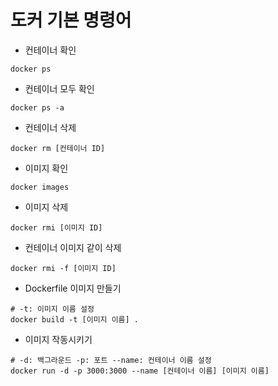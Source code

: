 # 도커 기본 명령어

- 컨테이너 확인
```shell
docker ps
```

- 컨테이너 모두 확인
```shell
docker ps -a
```

- 컨테이너 삭제
```shell
docker rm [컨테이너 ID]
```

- 이미지 확인
```shell
docker images
```

- 이미지 삭제
```shell
docker rmi [이미지 ID]
```

- 컨테이너 이미지 같이 삭제
```shell
docker rmi -f [이미지 ID]
```

- Dockerfile 이미지 만들기
```shell
# -t: 이미지 이름 설정
docker build -t [이미지 이름] . 
```

- 이미지 작동시키기
```shell
# -d: 백그라운드 -p: 포트 --name: 컨테이너 이름 설정
docker run -d -p 3000:3000 --name [컨테이너 이름] [이미지 이름]
```

